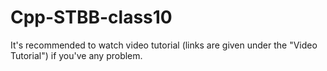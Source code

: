 # Cpp-STBB-class10

It's recommended to watch video tutorial (links are given under the "Video Tutorial") if you've any problem.

